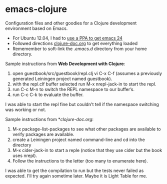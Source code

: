 emacs-clojure
=============

Configuration files and other goodies for a Clojure development environment based on Emacs.

* For Ubuntu 12.04, I had to [use a PPA to get emacs 24](https://launchpad.net/~cassou/+archive/emacs)
* Followed directions [clojure-doc.org](http://clojure-doc.org/articles/tutorials/emacs.html) to get everything loaded
* Rememember to soft-link the *.emacs.d* directory from your home directory.

Sample instructions from **Web Development with Clojure**:
1. open guestbook/src/guestbook/repl.clj vi C-x C-f (assumes a previously generated Leiningen project named guestbook).
2. with the repl.clf buffer selected run M-x nrepl-jack-in to start the repl.
3. run  C-c M-n to switch the REPL namespace to our buffer’s.
4. run C-c C-k  to evaluate the buffer.

I was able to start the repl fine but couldn't tell if the namespace switching was working or not.

Sample instructions from **clojure-doc.org*: 
1. M-x package-list-packages to see what other packages are available to verify packages are available.
2. create a Leiningen project named command-line and cd into the directory
3. M-x cider-jack-in to start a reple (notice that they use cider but the book uses nrepl).
4. Follow the instructions to the letter (too many to enumerate here).

I was able to get the compilation to run but the tests never failed as expected.  I'll try again sometime later.  Maybe it
is Light Table for me. <grin>
